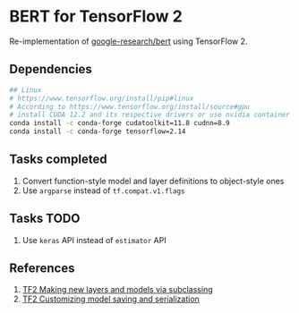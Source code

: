 # BERT for TensorFlow 2
Re-implementation of [google-research/bert](https://github.com/google-research/bert) using TensorFlow 2.

## Dependencies

```bash
## Linux
# https://www.tensorflow.org/install/pip#linux
# According to https://www.tensorflow.org/install/source#gpu
# install CUDA 12.2 and its respective drivers or use nvidia container
conda install -c conda-forge cudatoolkit=11.8 cudnn=8.9
conda install -c conda-forge tensorflow=2.14
```

## Tasks completed

1. Convert function-style model and layer definitions to object-style ones
2. Use `argparse` instead of `tf.compat.v1.flags`


## Tasks TODO

1. Use `keras` API instead of `estimator` API

## References

1. [TF2 Making new layers and models via subclassing](https://www.tensorflow.org/guide/keras/making_new_layers_and_models_via_subclassing)
2. [TF2 Customizing model saving and serialization](https://www.tensorflow.org/guide/keras/customizing_saving_and_serialization)
